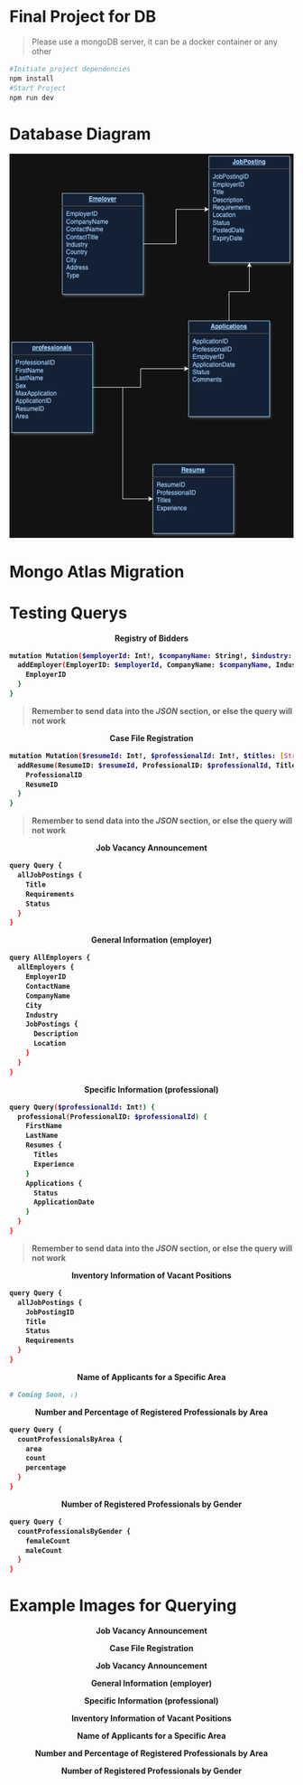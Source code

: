 # Final Project for DB

> Please use a mongoDB server, it can be a docker container or any other

```bash
#Initiate project dependencies
npm install
#Start Project
npm run dev
```
# Database Diagram
<p align="center">
    <img alt="Prisma Image" src="./images/DB_Propousal.png" width="600" height="680" />
</p>

# Mongo Atlas Migration

# Testing Querys

<p align="center"><b>Registry of Bidders</p>

```bash
mutation Mutation($employerId: Int!, $companyName: String!, $industry: String!, $country: String!, $city: String!, $address: String!) {
  addEmployer(EmployerID: $employerId, CompanyName: $companyName, Industry: $industry, Country: $country, City: $city, Address: $address) {
    EmployerID
  }
}
```
> Remember to send data into the *JSON* section, or else the query will not work

<p align="center">Case File Registration</p>

```bash
mutation Mutation($resumeId: Int!, $professionalId: Int!, $titles: [String]!, $experience: [String]!) {
  addResume(ResumeID: $resumeId, ProfessionalID: $professionalId, Titles: $titles, Experience: $experience) {
    ProfessionalID
    ResumeID
  }
}
```
> Remember to send data into the *JSON* section, or else the query will not work

<p align="center">Job Vacancy Announcement</p>

```bash
query Query {
  allJobPostings {
    Title
    Requirements
    Status
  }
}
```

<p align="center">General Information (employer)</p>

```bash
query AllEmployers {
  allEmployers {
    EmployerID
    ContactName
    CompanyName
    City
    Industry
    JobPostings {
      Description
      Location
    }
  }
}
```

<p align="center">Specific Information (professional)</p>

```bash
query Query($professionalId: Int!) {
  professional(ProfessionalID: $professionalId) {
    FirstName
    LastName
    Resumes {
      Titles
      Experience
    }
    Applications {
      Status
      ApplicationDate
    }
  }
}
```
> Remember to send data into the *JSON* section, or else the query will not work


<p align="center">Inventory Information of Vacant Positions</p>

```bash
query Query {
  allJobPostings {
    JobPostingID
    Title
    Status
    Requirements
  }
}
```

<p align="center">Name of Applicants for a Specific Area</p>

```bash
# Coming Soon, :)
```

<p align="center">Number and Percentage of Registered Professionals by Area</p>

```bash
query Query {
  countProfessionalsByArea {
    area
    count
    percentage
  }
}
```

<p align="center" textColor="#00000"> Number of Registered Professionals by Gender</p>

```bash
query Query {
  countProfessionalsByGender {
    femaleCount
    maleCount
  }
}
```
# Example Images for Querying

<p align="center">Job Vacancy Announcement</p>
<p align="center">Case File Registration</p>
<p align="center">Job Vacancy Announcement</p>
<p align="center">General Information (employer)</p>
<p align="center">Specific Information (professional)</p>
<p align="center">Inventory Information of Vacant Positions</p>
<p align="center">Name of Applicants for a Specific Area</p>
<p align="center">Number and Percentage of Registered Professionals by Area</p>
<p align="center" textColor="#00000"> Number of Registered Professionals by Gender</p>
